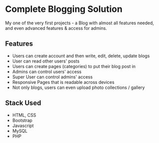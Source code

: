 # Complete Blogging Solution
My one of the very first projects - a Blog with almost all features needed, and even advanced features & access for admins.

## Features
* Users can create account and then write, edit, delete, update blogs
* User can read other users' posts
* Users can create pages (categories) to put their blog post in
* Admins can control users' access
* Super User can control admins' access
* Responsive Pages that is readable across devices
* Not only blogs, users can even upload photo collections / gallery

## Stack Used
* HTML, CSS
* Bootstrap
* Javascript
* MySQL
* PHP

